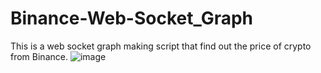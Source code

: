 # Binance-Web-Socket_Graph
This is a web socket graph making script that find out the price of crypto from Binance.
![image](https://user-images.githubusercontent.com/68814937/226172771-b8a81c18-876e-424d-823c-2c171ff4f82f.png)
